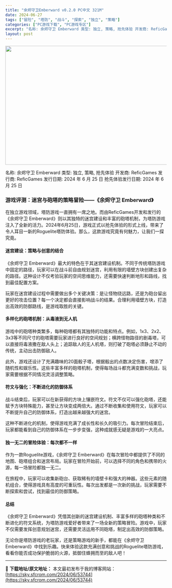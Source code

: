 ```yaml
---
title: "余烬守卫Emberward v0.2.0 PC中文 321M"
date: 2024-06-27
tags: ["冒险", "塔防", "战斗", "探索", "独立", "策略"]
categories: ["PC游戏下载", "PC游戏专区"]
excerpt: "名称: 余烬守卫 Emberward 类型: 独立, 策略, 抢先体验 开发商: ReficGames 发行商: ReficGames 发行日期: 2024 年 6 月 25 日 抢先体验发行日期: 2024 年 6 月 25 日 游戏评测：迷宫与砲塔的策略冒险——《余烬守卫 Emberward》 &hellip;"
layout: post
---
```


<img class="aligncenter size-full wp-image-53745" src="https://sky.sfcrom.com/wp-content/uploads/2024/06/2024062708402830.webp" alt="" width="660" height="370" />

名称: 余烬守卫 Emberward
类型: 独立, 策略, 抢先体验
开发商: ReficGames
发行商: ReficGames
发行日期: 2024 年 6 月 25 日
抢先体验发行日期: 2024 年 6 月 25 日
<h3>游戏评测：迷宫与砲塔的策略冒险——《余烬守卫 Emberward》</h3>
在独立游戏领域，塔防游戏一直拥有一席之地。而由ReficGames开发和发行的《余烬守卫 Emberward》则以其独特的迷宫建设和丰富的砲塔机制，为塔防游戏注入了全新的活力。2024年6月25日，游戏正式以抢先体验的形式上线，带来了令人耳目一新的Roguelite塔防体验。那么，这款游戏究竟有何魅力，让我们一探究竟。
<h4>迷宫建设：策略与创意的结合</h4>
《余烬守卫 Emberward》最大的特色在于其迷宫建设机制。不同于传统塔防游戏中固定的路径，玩家可以在战斗前自由规划迷宫，利用有限的墙壁方块创建出复杂的路径。这种设计不仅考验玩家的空间思维能力，还需要快速判断地形和路线，找到最佳配置方案。

玩家在迷宫建设过程中需要做出多个关键决策：是让怪物绕远路，还是为砲台留出更好的攻击位置？每一个决定都会直接影响战斗的结果。合理利用墙壁方块，打造出高效的防御路线，是游戏取胜的关键。
<h4>多样化的砲塔机制：从毒液到无人机</h4>
游戏中的砲塔种类繁多，每种砲塔都有其独特的功能和特点。例如，1x3、2x2、3x3等不同尺寸的砲塔需要玩家进行良好的空间规划；横跨怪物路径的剧毒塔，可以直接将毒液撒在敌人头上；追踪敌人的无人机塔，则打破了砲塔必须静止不动的传统，主动出击防御敌人。

此外，游戏还设计了充满趣味的20面骰子塔，根据骰出的点数决定伤害，增添了随机性和娱乐性。这些丰富多样的砲塔机制，使得每场战斗都充满变数和挑战，玩家需要根据不同情况灵活调整策略。
<h4>符文与强化：不断进化的防御体系</h4>
战斗结束后，玩家可以在新获得的方块上镶嵌符文。符文不仅可以强化砲塔，还能赋予方块特殊能力，甚至让方块变成两倍大。通过不断收集和使用符文，玩家可以不断提升自己的防御体系，打造出越来越强大的迷宫。

这种不断进化的机制，使得游戏充满了成长性和长久的吸引力。每次冒险结束后，玩家都能看到自己的防御体系在一步步变强，这种成就感无疑是游戏的一大亮点。
<h4>独一无二的冒险体验：每次都不一样</h4>
作为一款Roguelite游戏，《余烬守卫 Emberward》在每次冒险中都提供了不同的地图、砲塔组合和迷宫布局。玩家在冒险开始前，可以选择不同的角色和携带的火源，每一场冒险都独一无二。

在旅程中，玩家可以收集新砲台、获取稀有的墙壁卡和强大的神器。这些元素的随机组合，使得游戏具有高度的可重玩性。每次出发都是一次新的挑战，玩家需要不断探索和尝试，找到最佳的防御策略。
<h4>总结</h4>
《余烬守卫 Emberward》凭借其创新的迷宫建设机制、丰富多样的砲塔种类和不断进化的符文系统，为塔防游戏爱好者带来了一场全新的策略冒险。游戏中，玩家不仅需要发挥创意规划迷宫，还需要灵活运用不同砲塔，制定出高效的防御策略。

无论你是塔防游戏的老玩家，还是策略游戏的新手，都能在《余烬守卫 Emberward》中找到乐趣。快来体验这款充满创意和挑战的Roguelite塔防游戏，看看你能否成功保护脆弱的火源，抵御住蜂拥而至的敌人吧！

---
📖 **下载地址/原文地址：** 本文最初发布于我的博客网站：[https://sky.sfcrom.com/2024/06/53744](https://sky.sfcrom.com/2024/06/53744)
